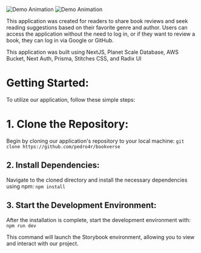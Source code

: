 
![Demo Animation](https://raw.githubusercontent.com/pedro4r/jupiter-ui/assets/images/bookverse.jpg)
![Demo Animation](https://raw.githubusercontent.com/pedro4r/jupiter-ui/assets/images/bookverse-02.jpg)

This application was created for readers to share book reviews and seek reading suggestions based on their favorite genre and author. Users can access the application without the need to log in, or if they want to review a book, they can log in via Google or GitHub.

This application was built using NextJS, Planet Scale Database, AWS Bucket, Next Auth, Prisma, Stitches CSS, and Radix UI

<h1>Getting Started:</h1>
To utilize our application, follow these simple steps:


# 1. Clone the Repository:
Begin by cloning our application's repository to your local machine:
``
git clone https://github.com/pedro4r/bookverse
``

## 2. Install Dependencies:
Navigate to the cloned directory and install the necessary dependencies using npm:
``
npm install
``

## 3. Start the Development Environment:
After the installation is complete, start the development environment with:
``
npm run dev
``

This command will launch the Storybook environment, allowing you to view and interact with our project.
